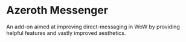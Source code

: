 # Azeroth Messenger

An add-on aimed at improving direct-messaging in WoW by providing helpful features and vastly improved aesthetics.